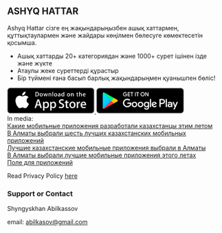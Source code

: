 ## ASHYQ HATTAR

Ashyq Hattar сізге ең жақындарыңызбен ашық хаттармен, құттықтаулармен және жайдары көңілмен бөлесуге көмектесетін қосымша.

- Ашық хаттарды 20+ категориядан және 1000+ сурет ішінен ізде және жүкте
- Атаулы жеке суреттерді құрастыр
- Бір түймені ғана басып барлық жақындарыңмен қуанышпен бөліс!

<div>
  <a href="https://itunes.apple.com/kz/app/ashyq-hattar/id1423553378?mt=8">
  <img src="./assets/images/appstore.png" height="60">
  </a>
  <a href="https://play.google.com/store/apps/details?id=com.ashyqhattar">
  <img src="./assets/images/googleplay.png" height="60">
  </a>
</div>

  <div>
    In media: 
    <br />
    <a href="https://forbes.kz/process/technologies/kakie_mobilnyie_prilojeniya_razrabotali_kazahstantsyi_etim_letom/"> Какие мобильные приложения разработали казахстанцы этим летом
    </a>
    <br />
    <a href="https://informburo.kz/novosti/v-almaty-vybrali-shest-luchshih-kazahstanskih-mobilnyh-prilozheniy-74868.html">
    В Алматы выбрали шесть лучших казахстанских мобильных приложений
    </a>
    <br />
    <a href="https://bnews.kz/ru/news/luchshie_kazahstanskie_mobilnie_prilozheniya_vibrali_v_almati">
    Лучшие казахстанские мобильные приложения выбрали в Алматы
    </a>
    <br />
    <a href="http://profit.kz/news/48542/V-Almati-vibrali-luchshie-mobilnie-prilozheniya-etogo-leta/">
    В Алматы выбрали лучшие мобильные приложения этого летаx
    </a>
    <br />
    <a href="https://kursiv.kz/thumb//fresh1534386931.pdf">
    Поле для приложений
    </a>

  <a>
  </div>

Read Privacy Policy [here](./privacy_policy.html)

### Support or Contact

Shyngyskhan Abilkassov

email: abilkasov@gmail.com
